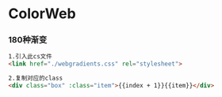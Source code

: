 # ColorWeb
### 180种渐变

````html
1.引入此cs文件
<link href="./webgradients.css" rel="stylesheet">

2.复制对应的class
<div class="box" :class="item">{{index + 1}}{{item}}</div>

````

<img src="http://img.guangjiaoge.com/uploads/20200117/33ff96baafafa99a46a2ee08f9387a17.png" alt="">